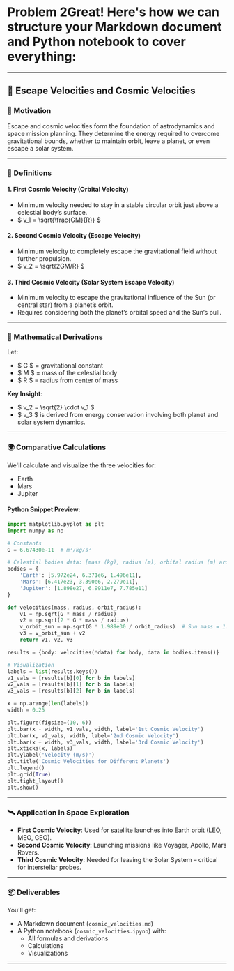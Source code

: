 # Problem 2Great! Here's how we can structure your Markdown document and Python notebook to cover everything:

---

## 📄 **Escape Velocities and Cosmic Velocities**

### 🚀 Motivation
Escape and cosmic velocities form the foundation of astrodynamics and space mission planning. They determine the energy required to overcome gravitational bounds, whether to maintain orbit, leave a planet, or even escape a solar system.

---

### 🌌 Definitions

#### 1. **First Cosmic Velocity** (Orbital Velocity)
- Minimum velocity needed to stay in a stable circular orbit just above a celestial body’s surface.
- $ v_1 = \sqrt{\frac{GM}{R}} $

#### 2. **Second Cosmic Velocity** (Escape Velocity)
- Minimum velocity to completely escape the gravitational field without further propulsion.
- $ v_2 = \sqrt{2GM/R} $

#### 3. **Third Cosmic Velocity** (Solar System Escape Velocity)
- Minimum velocity to escape the gravitational influence of the Sun (or central star) from a planet’s orbit.
- Requires considering both the planet’s orbital speed and the Sun’s pull.

---

### 🧮 Mathematical Derivations
Let:
- $ G $ = gravitational constant
- $ M $ = mass of the celestial body
- $ R $ = radius from center of mass

**Key Insight**:
- $ v_2 = \sqrt{2} \cdot v_1 $
- $ v_3 $ is derived from energy conservation involving both planet and solar system dynamics.

---

### 🌍 Comparative Calculations

We'll calculate and visualize the three velocities for:

- Earth
- Mars
- Jupiter

#### Python Snippet Preview:
```python
import matplotlib.pyplot as plt
import numpy as np

# Constants
G = 6.67430e-11  # m³/kg/s²

# Celestial bodies data: [mass (kg), radius (m), orbital radius (m) around Sun]
bodies = {
    'Earth': [5.972e24, 6.371e6, 1.496e11],
    'Mars': [6.417e23, 3.390e6, 2.279e11],
    'Jupiter': [1.898e27, 6.9911e7, 7.785e11]
}

def velocities(mass, radius, orbit_radius):
    v1 = np.sqrt(G * mass / radius)
    v2 = np.sqrt(2 * G * mass / radius)
    v_orbit_sun = np.sqrt(G * 1.989e30 / orbit_radius)  # Sun mass = 1.989e30 kg
    v3 = v_orbit_sun + v2
    return v1, v2, v3

results = {body: velocities(*data) for body, data in bodies.items()}

# Visualization
labels = list(results.keys())
v1_vals = [results[b][0] for b in labels]
v2_vals = [results[b][1] for b in labels]
v3_vals = [results[b][2] for b in labels]

x = np.arange(len(labels))
width = 0.25

plt.figure(figsize=(10, 6))
plt.bar(x - width, v1_vals, width, label='1st Cosmic Velocity')
plt.bar(x, v2_vals, width, label='2nd Cosmic Velocity')
plt.bar(x + width, v3_vals, width, label='3rd Cosmic Velocity')
plt.xticks(x, labels)
plt.ylabel('Velocity (m/s)')
plt.title('Cosmic Velocities for Different Planets')
plt.legend()
plt.grid(True)
plt.tight_layout()
plt.show()
```

---

### 🛰️ Application in Space Exploration

- **First Cosmic Velocity**: Used for satellite launches into Earth orbit (LEO, MEO, GEO).
- **Second Cosmic Velocity**: Launching missions like Voyager, Apollo, Mars Rovers.
- **Third Cosmic Velocity**: Needed for leaving the Solar System – critical for interstellar probes.

---

### 📦 Deliverables

You’ll get:
- A Markdown document (`cosmic_velocities.md`)
- A Python notebook (`cosmic_velocities.ipynb`) with:
  - All formulas and derivations
  - Calculations
  - Visualizations

---

